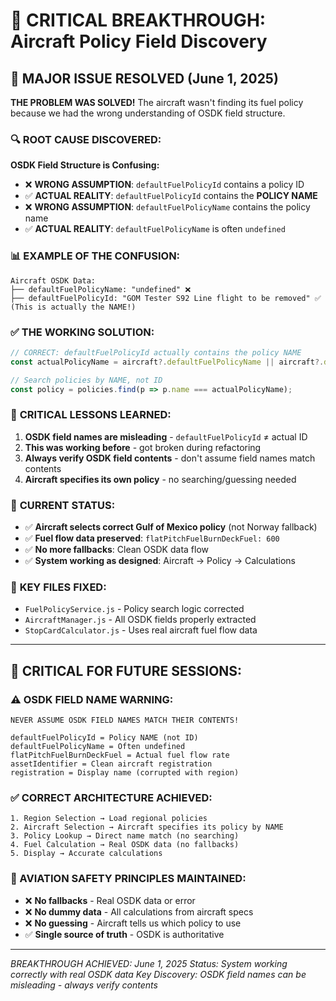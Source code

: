 # 🎉 CRITICAL BREAKTHROUGH: Aircraft Policy Field Discovery

## 🚨 **MAJOR ISSUE RESOLVED (June 1, 2025)**

**THE PROBLEM WAS SOLVED!** The aircraft wasn't finding its fuel policy because we had the wrong understanding of OSDK field structure.

### 🔍 **ROOT CAUSE DISCOVERED:**

**OSDK Field Structure is Confusing:**
- ❌ **WRONG ASSUMPTION**: `defaultFuelPolicyId` contains a policy ID
- ✅ **ACTUAL REALITY**: `defaultFuelPolicyId` contains the **POLICY NAME**
- ❌ **WRONG ASSUMPTION**: `defaultFuelPolicyName` contains the policy name  
- ✅ **ACTUAL REALITY**: `defaultFuelPolicyName` is often `undefined`

### 📊 **EXAMPLE OF THE CONFUSION:**
```
Aircraft OSDK Data:
├── defaultFuelPolicyName: "undefined" ❌
├── defaultFuelPolicyId: "GOM Tester S92 Line flight to be removed" ✅ (This is actually the NAME!)
```

### ✅ **THE WORKING SOLUTION:**
```javascript
// CORRECT: defaultFuelPolicyId actually contains the policy NAME
const actualPolicyName = aircraft?.defaultFuelPolicyName || aircraft?.defaultFuelPolicyId;

// Search policies by NAME, not ID
const policy = policies.find(p => p.name === actualPolicyName);
```

### 🎯 **CRITICAL LESSONS LEARNED:**

1. **OSDK field names are misleading** - `defaultFuelPolicyId` ≠ actual ID
2. **This was working before** - got broken during refactoring
3. **Always verify OSDK field contents** - don't assume field names match contents
4. **Aircraft specifies its own policy** - no searching/guessing needed

### 🚀 **CURRENT STATUS:**
- ✅ **Aircraft selects correct Gulf of Mexico policy** (not Norway fallback)
- ✅ **Fuel flow data preserved**: `flatPitchFuelBurnDeckFuel: 600`
- ✅ **No more fallbacks**: Clean OSDK data flow
- ✅ **System working as designed**: Aircraft → Policy → Calculations

### 🔧 **KEY FILES FIXED:**
- `FuelPolicyService.js` - Policy search logic corrected
- `AircraftManager.js` - All OSDK fields properly extracted
- `StopCardCalculator.js` - Uses real aircraft fuel flow data

---

## 🚨 **CRITICAL FOR FUTURE SESSIONS:**

### **⚠️ OSDK FIELD NAME WARNING:**
```
NEVER ASSUME OSDK FIELD NAMES MATCH THEIR CONTENTS!

defaultFuelPolicyId = Policy NAME (not ID)
defaultFuelPolicyName = Often undefined
flatPitchFuelBurnDeckFuel = Actual fuel flow rate
assetIdentifier = Clean aircraft registration
registration = Display name (corrupted with region)
```

### **✅ CORRECT ARCHITECTURE ACHIEVED:**
```
1. Region Selection → Load regional policies
2. Aircraft Selection → Aircraft specifies its policy by NAME
3. Policy Lookup → Direct name match (no searching)
4. Fuel Calculation → Real OSDK data (no fallbacks)
5. Display → Accurate calculations
```

### **🎯 AVIATION SAFETY PRINCIPLES MAINTAINED:**
- ❌ **No fallbacks** - Real OSDK data or error
- ❌ **No dummy data** - All calculations from aircraft specs  
- ❌ **No guessing** - Aircraft tells us which policy to use
- ✅ **Single source of truth** - OSDK is authoritative

---

*BREAKTHROUGH ACHIEVED: June 1, 2025*
*Status: System working correctly with real OSDK data*
*Key Discovery: OSDK field names can be misleading - always verify contents*